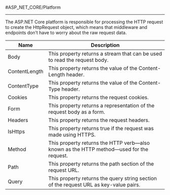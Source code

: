 #ASP_NET_CORE/Platform 

---

The ASP.NET Core platform is responsible for processing the HTTP request to create the HttpRequest
object, which means that middleware and endpoints don’t have to worry about the raw request data.

Name|Description
--|--
Body|This property returns a stream that can be used to read the request body.
ContentLength|This property returns the value of the Content-Length header.
ContentType|This property returns the value of the Content-Type header.
Cookies|This property returns the request cookies.
Form|This property returns a representation of the request body as a form.
Headers|This property returns the request headers.
IsHttps|This property returns true if the request was made using HTTPS.
Method|This property returns the HTTP verb—also known as the HTTP method—used for the request.
Path|This property returns the path section of the request URL.
Query|This property returns the query string section of the request URL as key-value pairs.
